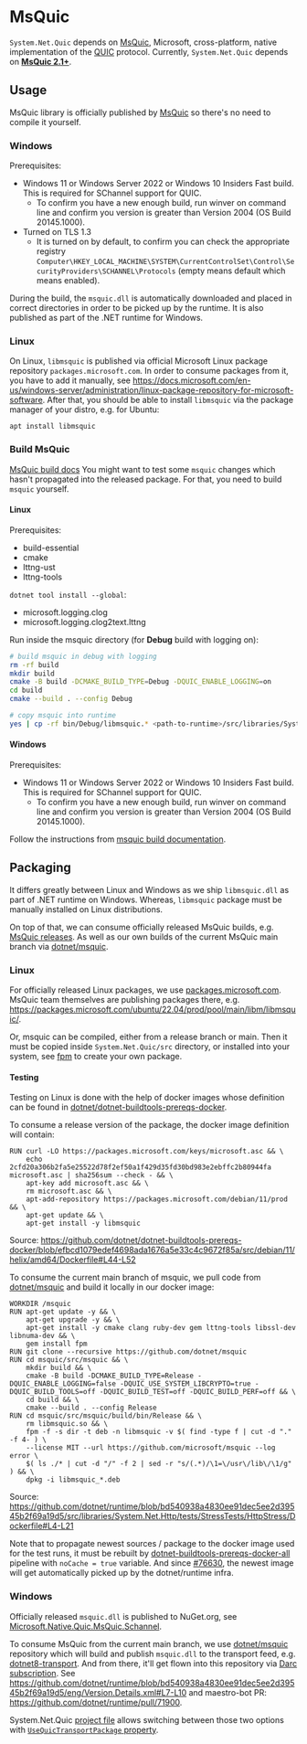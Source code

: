 # MsQuic

`System.Net.Quic` depends on [MsQuic](https://github.com/microsoft/msquic), Microsoft, cross-platform, native implementation of the [QUIC](https://datatracker.ietf.org/wg/quic/about/) protocol.
Currently, `System.Net.Quic` depends on [**MsQuic 2.1+**](https://github.com/microsoft/msquic/tree/release/2.1).

## Usage

MsQuic library is officially published by [MsQuic](https://github.com/microsoft/msquic) so there's no need to compile it yourself.

### Windows
Prerequisites:
- Windows 11 or Windows Server 2022 or Windows 10 Insiders Fast build. This is required for SChannel support for QUIC.
  - To confirm you have a new enough build, run winver on command line and confirm you version is greater than Version 2004 (OS Build 20145.1000).
- Turned on TLS 1.3
  - It is turned on by default, to confirm you can check the appropriate registry `Computer\HKEY_LOCAL_MACHINE\SYSTEM\CurrentControlSet\Control\SecurityProviders\SCHANNEL\Protocols` (empty means default which means enabled).

During the build, the `msquic.dll` is automatically downloaded and placed in correct directories in order to be picked up by the runtime. It is also published as part of the .NET runtime for Windows.

### Linux

On Linux, `libmsquic` is published via official Microsoft Linux package repository `packages.microsoft.com`. In order to consume packages from it, you have to add it manually, see https://docs.microsoft.com/en-us/windows-server/administration/linux-package-repository-for-microsoft-software. After that, you should be able to install `libmsquic` via the package manager of your distro, e.g. for Ubuntu:
```
apt install libmsquic
```

### Build MsQuic

[MsQuic build docs](https://github.com/microsoft/msquic/blob/main/docs/BUILD.md)
You might want to test some `msquic` changes which hasn't propagated into the released package. For that, you need to build `msquic` yourself.

#### Linux
Prerequisites:
- build-essential
- cmake
- lttng-ust
- lttng-tools

`dotnet tool install --global`:
- microsoft.logging.clog
- microsoft.logging.clog2text.lttng

Run inside the msquic directory (for **Debug** build with logging on):
```bash
# build msquic in debug with logging
rm -rf build
mkdir build
cmake -B build -DCMAKE_BUILD_TYPE=Debug -DQUIC_ENABLE_LOGGING=on
cd build
cmake --build . --config Debug

# copy msquic into runtime
yes | cp -rf bin/Debug/libmsquic.* <path-to-runtime>/src/libraries/System.Net.Quic/src/
```

#### Windows
Prerequisites:
- Windows 11 or Windows Server 2022 or Windows 10 Insiders Fast build. This is required for SChannel support for QUIC.
  - To confirm you have a new enough build, run winver on command line and confirm you version is greater than Version 2004 (OS Build 20145.1000).

Follow the instructions from [msquic build documentation](https://github.com/microsoft/msquic/blob/main/docs/BUILD.md).

## Packaging

It differs greatly between Linux and Windows as we ship `libmsquic.dll` as part of .NET runtime on Windows. Whereas, `libmsquic` package must be manually installed on Linux distributions.

On top of that, we can consume officially released MsQuic builds, e.g. [MsQuic releases](https://github.com/microsoft/msquic/releases). As well as our own builds of the current MsQuic main branch via [dotnet/msquic](https://github.com/dotnet/msquic).

### Linux

For officially released Linux packages, we use [packages.microsoft.com](https://packages.microsoft.com/). MsQuic team themselves are publishing packages there, e.g. https://packages.microsoft.com/ubuntu/22.04/prod/pool/main/libm/libmsquic/.

Or, msquic can be compiled, either from a release branch or main. Then it must be copied inside `System.Net.Quic/src` directory, or installed into your system, see [fpm](https://github.com/jordansissel/fpm) to create your own package.

#### Testing

Testing on Linux is done with the help of docker images whose definition can be found in [dotnet/dotnet-buildtools-prereqs-docker](https://github.com/dotnet/dotnet-buildtools-prereqs-docker).

To consume a release version of the package, the docker image definition will contain:
```docker
RUN curl -LO https://packages.microsoft.com/keys/microsoft.asc && \
    echo 2cfd20a306b2fa5e25522d78f2ef50a1f429d35fd30bd983e2ebffc2b80944fa microsoft.asc | sha256sum --check - && \
    apt-key add microsoft.asc && \
    rm microsoft.asc && \
    apt-add-repository https://packages.microsoft.com/debian/11/prod && \
    apt-get update && \
    apt-get install -y libmsquic
```
Source: https://github.com/dotnet/dotnet-buildtools-prereqs-docker/blob/efbcd1079edef4698ada1676a5e33c4c9672f85a/src/debian/11/helix/amd64/Dockerfile#L44-L52

To consume the current main branch of msquic, we pull code from [dotnet/msquic](https://github.com/dotnet/msquic) and build it locally in our docker image:
```docker
WORKDIR /msquic
RUN apt-get update -y && \
    apt-get upgrade -y && \
    apt-get install -y cmake clang ruby-dev gem lttng-tools libssl-dev libnuma-dev && \
    gem install fpm
RUN git clone --recursive https://github.com/dotnet/msquic
RUN cd msquic/src/msquic && \
    mkdir build && \
    cmake -B build -DCMAKE_BUILD_TYPE=Release -DQUIC_ENABLE_LOGGING=false -DQUIC_USE_SYSTEM_LIBCRYPTO=true -DQUIC_BUILD_TOOLS=off -DQUIC_BUILD_TEST=off -DQUIC_BUILD_PERF=off && \
    cd build && \
    cmake --build . --config Release
RUN cd msquic/src/msquic/build/bin/Release && \
    rm libmsquic.so && \
    fpm -f -s dir -t deb -n libmsquic -v $( find -type f | cut -d "." -f 4- ) \
    --license MIT --url https://github.com/microsoft/msquic --log error \
    $( ls ./* | cut -d "/" -f 2 | sed -r "s/(.*)/\1=\/usr\/lib\/\1/g" ) && \
    dpkg -i libmsquic_*.deb
```

Source:
https://github.com/dotnet/runtime/blob/bd540938a4830ee91dec5ee2d39545b2f69a19d5/src/libraries/System.Net.Http/tests/StressTests/HttpStress/Dockerfile#L4-L21

Note that to propagate newest sources / package to the docker image used for the test runs, it must be rebuilt by [dotnet-buildtools-prereqs-docker-all](https://dev.azure.com/dnceng/internal/_build?definitionId=1183&_a=summary) pipeline with `noCache = true` variable. And since [#76630](https://github.com/dotnet/runtime/pull/76630), the newest image will get automatically picked up by the dotnet/runtime infra.

### Windows

Officially released `msquic.dll` is published to NuGet.org, see [Microsoft.Native.Quic.MsQuic.Schannel](https://www.nuget.org/packages/Microsoft.Native.Quic.MsQuic.Schannel).

To consume MsQuic from the current main branch, we use [dotnet/msquic](https://github.com/dotnet/msquic) repository which will build and publish `msquic.dll` to the transport feed, e.g. [dotnet8-transport](https://dev.azure.com/dnceng/public/_artifacts/feed/dotnet8-transport). And from there, it'll get flown into this repository via [Darc subscription](https://github.com/dotnet/arcade/blob/main/Documentation/Darc.md). See https://github.com/dotnet/runtime/blob/bd540938a4830ee91dec5ee2d39545b2f69a19d5/eng/Version.Details.xml#L7-L10 and maestro-bot PR: https://github.com/dotnet/runtime/pull/71900.


System.Net.Quic [project file](https://github.com/dotnet/runtime/blob/0304f1f5157a8280fa093bdfc7cfb8d9f62e016f/src/libraries/System.Net.Quic/src/System.Net.Quic.csproj) allows switching between those two options with [`UseQuicTransportPackage` property](https://github.com/dotnet/runtime/blob/0304f1f5157a8280fa093bdfc7cfb8d9f62e016f/src/libraries/System.Net.Quic/src/System.Net.Quic.csproj#L15).